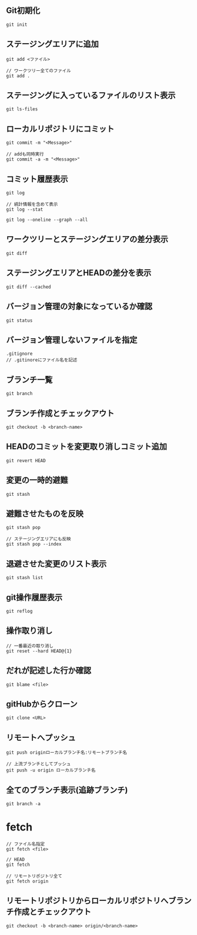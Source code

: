 ## Git初期化
```
git init
```

## ステージングエリアに追加
```
git add <ファイル>
```
```
// ワークツリー全てのファイル
git add .
```

## ステージングに入っているファイルのリスト表示
```
git ls-files
```

## ローカルリポジトリにコミット
```
git commit -m "<Message>"
```
```
// addも同時実行
git commit -a -m "<Message>"
```

## コミット履歴表示
```
git log
```
```
// 統計情報を含めて表示
git log --stat
```
```
git log --oneline --graph --all
```

## ワークツリーとステージングエリアの差分表示
```
git diff
```

## ステージングエリアとHEADの差分を表示
```
git diff --cached
```

## バージョン管理の対象になっているか確認
```
git status
```

## バージョン管理しないファイルを指定
```
.gitignore
// .gitinoreにファイル名を記述
```

## ブランチ一覧
```
git branch
```

## ブランチ作成とチェックアウト
```
git checkout -b <branch-name>
```

## HEADのコミットを変更取り消しコミット追加
```
git revert HEAD
```

## 変更の一時的避難
```
git stash
```
## 避難させたものを反映
```
git stash pop
```
```
// ステージングエリアにも反映
git stash pop --index
```
## 退避させた変更のリスト表示
```
git stash list
```
## git操作履歴表示
```
git reflog
```
## 操作取り消し
```
// 一番最近の取り消し
git reset --hard HEAD@{1}
```
## だれが記述した行か確認
```
git blame <file>
```

## gitHubからクローン
```
git clone <URL>
```

## リモートへプッシュ
```
git push originローカルブランチ名:リモートブランチ名
```
```
// 上流ブランチとしてプッシュ
git push -u origin ローカルブランチ名
```

## 全てのブランチ表示(追跡ブランチ)
```
git branch -a
```

# fetch
```
// ファイル名指定
git fetch <file>
```
```
// HEAD
git fetch
```
```
// リモートリポジトリ全て
git fetch origin
```



## リモートリポジトリからローカルリポジトリへブランチ作成とチェックアウト
```
git checkout -b <branch-name> origin/<branch-name>
```

